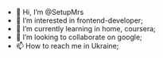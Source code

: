 <DOCKTYPE html>
  <html lang = "en">
  </html>

- 👋 Hi, I’m @SetupMrs
- 👀 I’m interested in frontend-developer;
- 🌱 I’m currently learning in home, coursera;
- 💞️ I’m looking to collaborate on google;
- 📫 How to reach me in Ukraine;

<!---
SetupMrs/SetupMrs is a ✨ special ✨ repository because its `README.md` (this file) appears on your GitHub profile.
You can click the Preview link to take a look at your changes.
--->
